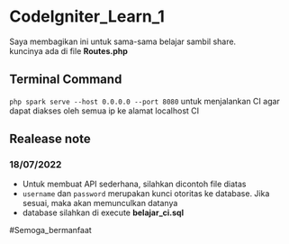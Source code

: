 # CodeIgniter_Learn_1

Saya membagikan ini untuk sama-sama belajar sambil share. <br>
kuncinya ada di file <b>Routes.php</b>

## Terminal Command

`php spark serve --host 0.0.0.0 --port 8080` untuk menjalankan CI agar dapat diakses oleh semua ip ke alamat localhost CI

## Realease note

### 18/07/2022

- Untuk membuat API sederhana, silahkan dicontoh file diatas
- `username` dan `password` merupakan kunci otoritas ke database. Jika sesuai, maka akan memunculkan datanya
- database silahkan di execute <b>belajar_ci.sql</b>

#Semoga_bermanfaat
